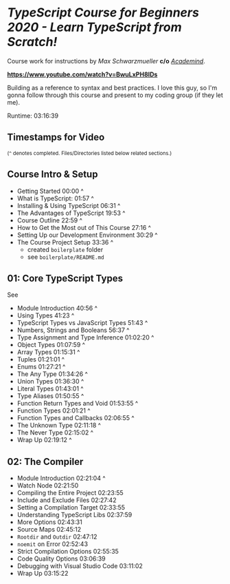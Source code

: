 # **_TypeScript Course for Beginners 2020 - *Learn TypeScript from Scratch!*_**

Course work for instructions by _Max Schwarzmueller_ **c/o** _<a href="https://www.academind.com" target="_blank" rel="noopener noreferrer">Academind</a>_.

**https://www.youtube.com/watch?v=BwuLxPH8IDs**

Building as a reference to syntax and best practices.
I love this guy, so I'm gonna follow through this course and present to my coding group (if they let me).

Runtime: 03:16:39

## Timestamps for Video

<sub>(`^` denotes completed. Files/Directories listed below related sections.)</sub>

## Course Intro & Setup

- Getting Started 00:00 ^
- What is TypeScript: 01:57 ^
- Installing & Using TypeScript 06:31 ^
- The Advantages of TypeScript 19:53 ^
- Course Outline 22:59 ^
- How to Get the Most out of This Course 27:16 ^
- Setting Up our Development Environment 30:29 ^
- The Course Project Setup 33:36 ^
  - created `boilerplate` folder
  - see `boilerplate/README.md`

## 01: Core TypeScript Types

See

- Module Introduction 40:56 ^
- Using Types 41:23 ^
- TypeScript Types vs JavaScript Types 51:43 ^
- Numbers, Strings and Booleans 56:37 ^
- Type Assignment and Type Inference 01:02:20 ^
- Object Types 01:07:59 ^
- Array Types 01:15:31 ^
- Tuples 01:21:01 ^
- Enums 01:27:21 ^
- The Any Type 01:34:26 ^
- Union Types 01:36:30 ^
- Literal Types 01:43:01 ^
- Type Aliases 01:50:55 ^
- Function Return Types and Void 01:53:55 ^
- Function Types 02:01:21 ^
- Function Types and Callbacks 02:06:55 ^
- The Unknown Type 02:11:18 ^
- The Never Type 02:15:02 ^
- Wrap Up 02:19:12 ^

## 02: The Compiler

- Module Introduction 02:21:04 ^
- Watch Node 02:21:50
- Compiling the Entire Project 02:23:55
- Include and Exclude Files 02:27:42
- Setting a Compilation Target 02:33:55
- Understanding TypeScript Libs 02:37:59
- More Options 02:43:31
- Source Maps 02:45:12
- `Rootdir` and `Outdir` 02:47:12
- `noemit` on Error 02:52:43
- Strict Compilation Options 02:55:35
- Code Quality Options 03:06:39
- Debugging with Visual Studio Code 03:11:02
- Wrap Up 03:15:22
